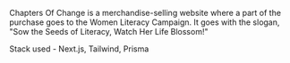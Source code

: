 Chapters Of Change is a merchandise-selling website where a part of the purchase goes to the Women Literacy Campaign. It goes with the slogan, "Sow the Seeds of Literacy, Watch Her Life Blossom!"

Stack used - Next.js, Tailwind, Prisma
